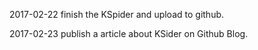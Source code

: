 2017-02-22
finish the KSpider and upload to github.

2017-02-23
publish a article about KSider on Github Blog.